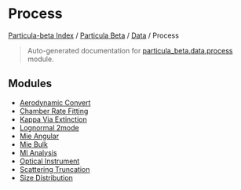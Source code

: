 # Process

[Particula-beta Index](../../../README.md#particula-beta-index) / [Particula Beta](../../index.md#particula-beta) / [Data](../index.md#data) / Process

> Auto-generated documentation for [particula_beta.data.process](https://github.com/uncscode/particula-beta/blob/main/particula_beta/data/process/__init__.py) module.

## Modules

- [Aerodynamic Convert](./aerodynamic_convert.md)
- [Chamber Rate Fitting](./chamber_rate_fitting.md)
- [Kappa Via Extinction](./kappa_via_extinction.md)
- [Lognormal 2mode](./lognormal_2mode.md)
- [Mie Angular](./mie_angular.md)
- [Mie Bulk](./mie_bulk.md)
- [Ml Analysis](ml_analysis/index.md)
- [Optical Instrument](./optical_instrument.md)
- [Scattering Truncation](./scattering_truncation.md)
- [Size Distribution](./size_distribution.md)
